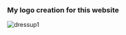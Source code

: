 
<h3>My logo creation for this website</h3>

![dressup1](https://user-images.githubusercontent.com/105915693/201514019-aaab643a-3155-461c-af72-ed381526059f.png)
